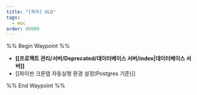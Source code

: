 ```yaml
---
title: "[목차] OLD"
tags:
  - moc
order: 99999
---
```

%% Begin Waypoint %%
- **[[프로젝트 관리/서버/Deprecated/데이터베이스 서버/index|데이터베이스 서버]]**
- [[파이썬 크론탭 자동실행 환경 설정(Postgres 기준)]]

%% End Waypoint %%